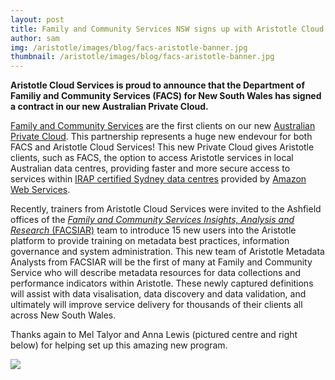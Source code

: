 ```yaml
---
layout: post
title: Family and Community Services NSW signs up with Aristotle Cloud Services!
author: sam
img: /aristotle/images/blog/facs-aristotle-banner.jpg
thumbnail: /aristotle/images/blog/facs-aristotle-banner.jpg
---
```


<!--Family and Community Services NSW signs up with Aristotle Cloud Services!-->
<!----------------------------------------------------------------------------->

**Aristotle Cloud Services is proud to announce that the Department of Familiy and Community Services (FACS) for New South Wales has signed a contract in our new Australian Private Cloud.**

[Family and Community Services](https://www.facs.nsw.gov.au) are the first clients on our new [Australian Private Cloud](/cloud). This partnership represents a huge new endevour for both FACS and Aristotle Cloud Services! This new Private Cloud gives Aristotle clients, such as FACS, the option to access Aristotle services in local Australian data centres, providing faster and more secure access to services within [IRAP certified Sydney data centres](https://aws.amazon.com/compliance/irap/) provided by [Amazon Web Services](https://aws.amazon.com/).

Recently, trainers from Aristotle Cloud Services were invited to the Ashfield offices of the [*Family and Community Services Insights, Analysis and Research* (FACSIAR)](https://www.facs.nsw.gov.au/resources/research/FACSIAR) team to introduce 15 new users into the Aristotle platform to provide training on metadata best practices, information governance and system administration. This new team of Aristotle Metadata Analysts from FACSIAR will be the first of many at Family and Community Service who will describe metadata resources for data collections and performance indicators within Aristotle. These newly captured definitions will assist with data visalisation, data discovery and data validation, and ultimately will improve service delivery for thousands of their clients all across New South Wales.

Thanks again to Mel Talyor and Anna Lewis (pictured centre and right below) for helping set up this amazing new program.

![](/aristotle/images/blog/facs-aristotle-hi-res.png)
